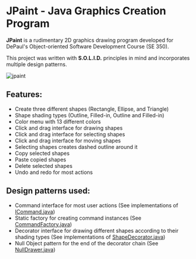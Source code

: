 ﻿# JPaint - Java Graphics Creation Program 
**JPaint** is a rudimentary 2D graphics drawing program developed for DePaul's Object-oriented Software Development Course (SE 350).

This project was written with **S.O.L.I.D.** principles in mind and incorporates multiple design patterns.

![jpaint](https://user-images.githubusercontent.com/34048414/142079195-d2113a59-f1af-40a9-9b0d-3103d9cbf0ed.png)

## Features:
* Create three different shapes (Rectangle, Ellipse, and Triangle)
* Shape shading types (Outline, Filled-in, Outline and Filled-in)
* Color menu with 13 different colors
* Click and drag interface for drawing shapes
* Click and drag interface for selecting shapes
* Click and drag interface for moving shapes
* Selecting shapes creates dashed outline around it
* Copy selected shapes
* Paste copied shapes
* Delete selected shapes
* Undo and redo for most actions

## Design patterns used:
* Command interface for most user actions (See implementations of [ICommand.java](src/main/java/controller/interfaces/ICommand.java))
* Static factory for creating command instances (See [CommandFactory.java](src/main/java/controller/command/CommandFactory.java))
* Decorator interface for drawing different shapes according to their shading types (See implementations of [ShapeDecorator.java](src/main/java/view/interfaces/ShapeDecorator.java))
* Null Object pattern for the end of the decorator chain (See [NullDrawer.java](src/main/java/view/draw/NullDrawer.java))
